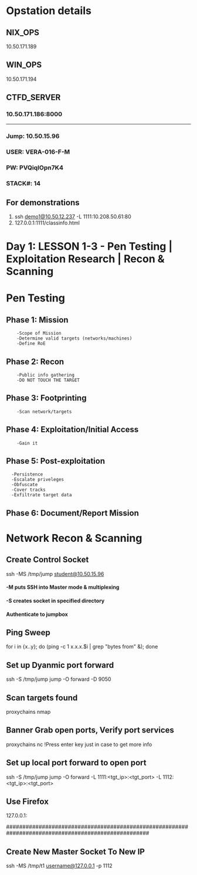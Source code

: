 # Opstation details
  ## NIX_OPS
  10.50.171.189
  
  ## WIN_OPS
  10.50.171.194

  ## CTFD_SERVER
  ### 10.50.171.186:8000
  ---------------------------------
  ### Jump: 10.50.15.96
  ### USER: VERA-016-F-M
  ### PW: PVQiqIOpn7K4
  ### STACK#: 14

  ## For demonstrations
  1. ssh demo1@10.50.12.237 -L 1111:10.208.50.61:80 
  2. 127.0.0.1:1111/classinfo.html
  
# Day 1: LESSON 1-3 - Pen Testing | Exploitation Research | Recon & Scanning

# Pen Testing
  ## Phase 1: Mission
        -Scope of Mission
        -Determine valid targets (networks/machines)
        -Define RoE
  ## Phase 2: Recon
        -Public info gathering
        -DO NOT TOUCH THE TARGET
  ## Phase 3: Footprinting
        -Scan network/targets
  ## Phase 4: Exploitation/Initial Access
        -Gain it
  ## Phase 5: Post-exploitation
      -Persistence
      -Escalate priveleges
      -Obfuscate
      -Cover tracks
      -Exfiltrate target data
  ## Phase 6: Document/Report Mission

  

  # Network Recon & Scanning
  ## Create Control Socket
  ssh -MS /tmp/jump student@10.50.15.96
   #### -M puts SSH into Master mode & multiplexing
   #### -S creates socket in specified directory
   #### Authenticate to jumpbox

  ## Ping Sweep 
  for i in {x..y}; do (ping -c 1 x.x.x.$i | grep "bytes from" &); done


  ## Set up Dyanmic port forward
  ssh -S /tmp/jump jump -O forward -D 9050

  ## Scan targets found 
  proxychains nmap <ip>

  ## Banner Grab open ports, Verify port services
  proxychains nc <ip> <port>
  !Press enter key just in case to get more info

  ## Set up local port forward to open port
  ssh -S /tmp/jump jump -O forward -L 1111:<tgt_ip>:<tgt_port> -L 1112:<tgt_ip>:<tgt_port>

  ## Use Firefox
  127.0.0.1:<localportforward>

#################################################################################################### 

  ## Create New Master Socket To New IP
  ssh -MS /tmp/t1 username@127.0.0.1 -p 1112
  
  
    
    
 
